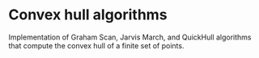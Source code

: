 Convex hull algorithms
======================

Implementation of Graham Scan, Jarvis March, and QuickHull algorithms that compute the convex hull of a finite set of
points.

